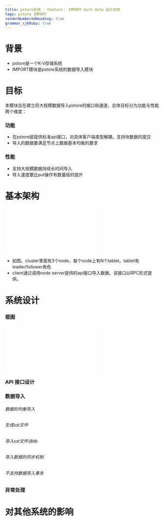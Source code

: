 ```yaml
---
title: pstore系统 - Feature： IMPORT bulk data 设计文档
tags: pstore IMPORT
renderNumberedHeading: true
grammar_cjkRuby: true
---
```

# 背景
- pstore是一个K-V存储系统
- IMPORT模块是pstore系统的数据导入模块
# 目标
本模块旨在建立将大规模数据导入pstore的接口和通道，总体目标分为功能与性能两个维度：
### 功能
- 在pstore层提供标准api接口，对具体客户端类型解耦，支持块数据的提交
- 导入的数据要满足节点上数据基本均衡的要求
### 性能
- 支持大规模数据持续长时间导入
- 导入速度要比put操作有数量级的提升
# 基本架构

![基本架构](./attachments/1612839742194.drawio.html)

- 如图，cluster里面有3个node，每个node上有N个tablet。tablet有leader/follower角色
- client通过调用node server提供的api接口导入数据。该接口以RPC形式提供。

# 系统设计
### 框图

![功能层次图](./attachments/1612860096787.drawio.html)

### API 接口设计
### 数据导入
###### 数据的均衡导入
###### 生成sst文件
###### 导入sst文件进db
###### 导入数据的同步机制
###### 不支持数据导入事务


### 异常处理

# 对其他系统的影响